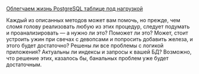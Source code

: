 [Облегчаем жизнь PostgreSQL таблице под нагрузкой](https://habr.com/ru/companies/karuna/articles/670388/)

Каждый из описанных методов может вам помочь, но прежде, чем сломя голову реализовать любую из этих процедур, следует подумать и проанализировать — а нужно ли это? Поможет ли это? Может, стоит устроить ужин при свечах с девопсами и попросить добавить железа, и этого будет достаточно? Решены ли все проблемы с логикой приложения? Актуальны ли индексы и запросы к вашей БД? Возможно, что решение этих, казалось бы, банальных проблем уже будет достаточным.